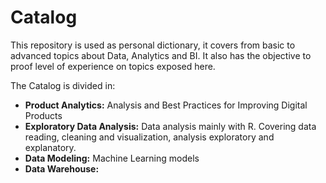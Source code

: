 # Catalog

This repository is used as personal dictionary, it covers from basic to advanced topics about Data, Analytics and BI. It also has the objective to proof level of experience on topics exposed here.

The Catalog is divided in:
* **Product Analytics:** Analysis and Best Practices for Improving Digital Products 
* **Exploratory Data Analysis:** Data analysis mainly with R. Covering data reading, cleaning and visualization, analysis exploratory and explanatory. 
* **Data Modeling:** Machine Learning models
* **Data Warehouse:**
